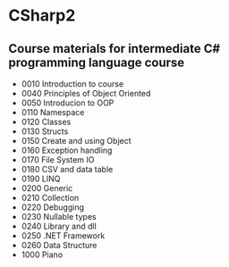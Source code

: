 # CSharp2

## Course materials for intermediate C# programming language course

  - 0010 Introduction to course
  - 0040 Principles of Object Oriented
  - 0050 Introducion to OOP
  - 0110 Namespace
  - 0120 Classes
  - 0130 Structs
  - 0150 Create and using Object
  - 0160 Exception handling
  - 0170 File System IO
  - 0180 CSV and data table
  - 0190 LINQ
  - 0200 Generic
  - 0210 Collection
  - 0220 Debugging
  - 0230 Nullable types
  - 0240 Library and dll
  - 0250 .NET Framework
  - 0260 Data Structure
  - 1000 Piano
